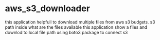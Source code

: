 # aws_s3_downloader
this application helpfull to download multiple files from aws s3 budgets.
s3 path inside what are the files available this application show a files and downlod to local file path 
using boto3 package to connect s3 
